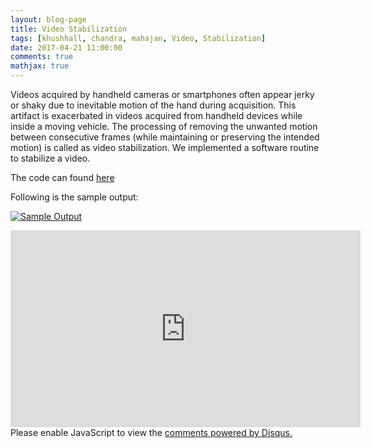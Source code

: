 ```yaml
---
layout: blog-page
title: Video Stabilization
tags: [khushhall, chandra, mahajan, Video, Stabilization]
date: 2017-04-21 11:00:00
comments: true
mathjax: true
---
```


<!-- ### Video Stabilization -->

Videos acquired by handheld cameras or smartphones often appear jerky or shaky due to inevitable motion of the hand during acquisition. This artifact is exacerbated in videos acquired from handheld devices while inside a moving vehicle. The processing of removing the unwanted motion between consecutive frames (while maintaining or preserving the intended motion) is called as video stabilization. We implemented a software routine to stabilize a video. 

The code can found [here](https://github.com/khushhallchandra/Computer-Vision-Assignment/tree/master/assignment_3/4/)

Following is the sample output:

[![Sample Output](https://img.youtube.com/vi/_ppjaVgVFro/0.jpg)](https://www.youtube.com/watch?v=_ppjaVgVFro)

<div class="video-container">
    <iframe src="https://www.youtube.com/watch?v=_ppjaVgVFro" height="315" width="560" allowfullscreen="" frameborder="0">
    </iframe>
</div>

<div id="disqus_thread"></div>
<script>

/**
*  RECOMMENDED CONFIGURATION VARIABLES: EDIT AND UNCOMMENT THE SECTION BELOW TO INSERT DYNAMIC VALUES FROM YOUR PLATFORM OR CMS.
*  LEARN WHY DEFINING THESE VARIABLES IS IMPORTANT: https://disqus.com/admin/universalcode/#configuration-variables*/
/*
var disqus_config = function () {
this.page.url = PAGE_URL;  // Replace PAGE_URL with your page's canonical URL variable
this.page.identifier = PAGE_IDENTIFIER; // Replace PAGE_IDENTIFIER with your page's unique identifier variable
};
*/
(function() { // DON'T EDIT BELOW THIS LINE
var d = document, s = d.createElement('script');
s.src = 'https://khushhallchandra-github-io.disqus.com/embed.js';
s.setAttribute('data-timestamp', +new Date());
(d.head || d.body).appendChild(s);
})();
</script>
<noscript>Please enable JavaScript to view the <a href="https://disqus.com/?ref_noscript">comments powered by Disqus.</a></noscript>
